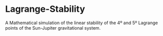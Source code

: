 # Lagrange-Stability
A Mathematical simulation of the linear stability of the 4º and 5º Lagrange points of the Sun-Jupiter gravitational system.
